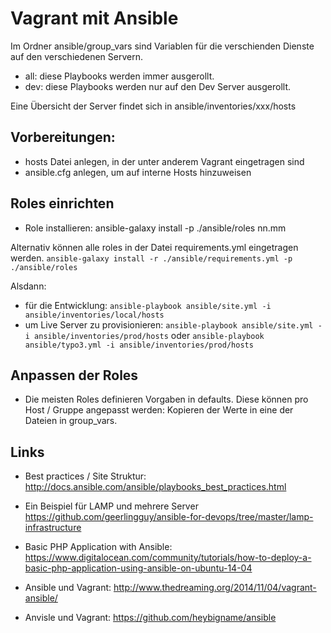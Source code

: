 
# Vagrant mit Ansible

Im Ordner ansible/group_vars sind Variablen für die verschienden Dienste auf den verschiedenen Servern.

- all: diese Playbooks werden immer ausgerollt.
- dev: diese Playbooks werden nur auf den Dev Server ausgerollt.

Eine Übersicht der Server findet sich in ansible/inventories/xxx/hosts


## Vorbereitungen:
- hosts Datei anlegen, in der unter anderem Vagrant eingetragen sind
- ansible.cfg anlegen, um auf interne Hosts hinzuweisen

## Roles einrichten
- Role installieren: ansible-galaxy install -p ./ansible/roles nn.mm

Alternativ können alle roles in der Datei requirements.yml eingetragen werden. 
`ansible-galaxy install -r ./ansible/requirements.yml -p ./ansible/roles`

Alsdann:
- für die Entwicklung:
`ansible-playbook ansible/site.yml -i ansible/inventories/local/hosts`
- um Live Server zu provisionieren:
`ansible-playbook ansible/site.yml -i ansible/inventories/prod/hosts`
oder
`ansible-playbook ansible/typo3.yml -i ansible/inventories/prod/hosts`

## Anpassen der Roles
- Die meisten Roles definieren Vorgaben in defaults. Diese können pro Host / Gruppe angepasst werden:
Kopieren der Werte in eine der Dateien in group_vars.


## Links
- Best practices / Site Struktur:
http://docs.ansible.com/ansible/playbooks_best_practices.html

- Ein Beispiel für LAMP und mehrere Server 
https://github.com/geerlingguy/ansible-for-devops/tree/master/lamp-infrastructure

- Basic PHP Application with Ansible: 
https://www.digitalocean.com/community/tutorials/how-to-deploy-a-basic-php-application-using-ansible-on-ubuntu-14-04

- Ansible und Vagrant:
http://www.thedreaming.org/2014/11/04/vagrant-ansible/

- Anvisle und Vagrant:
https://github.com/heybigname/ansible